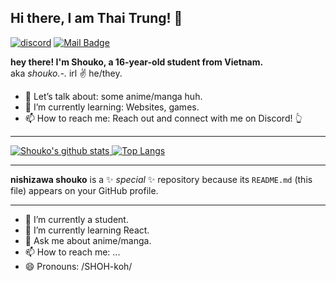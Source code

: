 ## Hi there, I am Thai Trung! 👋

[![discord](https://img.shields.io/badge/contact-me-blue?logo=discord&logoColor=white)](https://discord.gg/H7qQuEFM)
[![Mail Badge](https://img.shields.io/badge/thaitrung455@gmail.com-c14438?style=for-the-badge&logo=Gmail&logoColor=white&link=mailto:thaitrung455@gmail.com)](mailto:thaitrung455@gmail.com)

**hey there! I'm Shouko, a 16-year-old student from Vietnam.**
<br>
aka <i>shouko.-.</i> irl ✌️ he/they.
* 💬 Let’s talk about: some anime/manga huh.
* 🌱 I’m currently learning: Websites, games.
* 📫 How to reach me: Reach out and connect with me on Discord! 👆

<hr/>

<a href="https://github.com/valentk777">

  ![Shouko's github stats](https://github-readme-stats.vercel.app/api?username=ThaiTrk&show_icons=true&theme=tokyonight)
  ![Top Langs](https://github-readme-stats.vercel.app/api/top-langs/?username=ThaiTrk&langs_count=6&hide=html,css,assembly,batchfile,objective-c&layout=compact&theme=tokyonight)

</a>
  
<hr/>

**nishizawa shouko** is a ✨ _special_ ✨ repository because its `README.md` (this file) appears on your GitHub profile.

<hr>

- 🔭 I’m currently a student.
- 🌱 I’m currently learning React.
- 💬 Ask me about anime/manga.
- 📫 How to reach me: ...
- 😄 Pronouns: /SHOH-koh/
